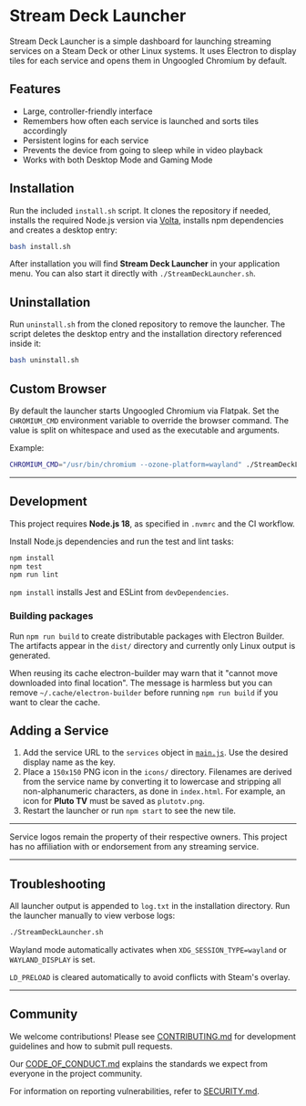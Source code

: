 # Stream Deck Launcher

Stream Deck Launcher is a simple dashboard for launching streaming services on a Steam Deck or other Linux systems. It uses Electron to display tiles for each service and opens them in Ungoogled Chromium by default.

## Features
- Large, controller-friendly interface
- Remembers how often each service is launched and sorts tiles accordingly
- Persistent logins for each service
- Prevents the device from going to sleep while in video playback
- Works with both Desktop Mode and Gaming Mode

## Installation
Run the included `install.sh` script. It clones the repository if needed, installs the required Node.js version via [Volta](https://volta.sh), installs npm dependencies and creates a desktop entry:

```bash
bash install.sh
```

After installation you will find **Stream Deck Launcher** in your application menu. You can also start it directly with `./StreamDeckLauncher.sh`.

## Uninstallation
Run `uninstall.sh` from the cloned repository to remove the launcher. The script
deletes the desktop entry and the installation directory referenced inside it:

```bash
bash uninstall.sh
```

## Custom Browser
By default the launcher starts Ungoogled Chromium via Flatpak. Set the `CHROMIUM_CMD` environment variable to override the browser command. The value is split on whitespace and used as the executable and arguments.

Example:
```bash
CHROMIUM_CMD="/usr/bin/chromium --ozone-platform=wayland" ./StreamDeckLauncher.sh
```

---

## Development
This project requires **Node.js 18**, as specified in `.nvmrc` and the CI workflow.

Install Node.js dependencies and run the test and lint tasks:
```bash
npm install
npm test
npm run lint
```
`npm install` installs Jest and ESLint from `devDependencies`.

### Building packages
Run `npm run build` to create distributable packages with Electron Builder. The artifacts appear in the `dist/` directory and currently only Linux output is generated.

When reusing its cache electron-builder may warn that it "cannot move downloaded into final location". The message is harmless but you can remove `~/.cache/electron-builder` before running `npm run build` if you want to clear the cache.

## Adding a Service
1. Add the service URL to the `services` object in [`main.js`](main.js). Use the desired display name as the key.
2. Place a `150x150` PNG icon in the `icons/` directory. Filenames are derived from the service name by converting it to lowercase and stripping all non-alphanumeric characters, as done in `index.html`. For example, an icon for **Pluto TV** must be saved as `plutotv.png`.
3. Restart the launcher or run `npm start` to see the new tile.

---

Service logos remain the property of their respective owners. This project has no affiliation with or endorsement from any streaming service.

---

## Troubleshooting
All launcher output is appended to `log.txt` in the installation directory. Run the launcher manually to view verbose logs:

```bash
./StreamDeckLauncher.sh
```

Wayland mode automatically activates when `XDG_SESSION_TYPE=wayland` or `WAYLAND_DISPLAY` is set.

`LD_PRELOAD` is cleared automatically to avoid conflicts with Steam's overlay.

---

## Community
We welcome contributions! Please see [CONTRIBUTING.md](CONTRIBUTING.md) for development guidelines and how to submit pull requests.

Our [CODE_OF_CONDUCT.md](CODE_OF_CONDUCT.md) explains the standards we expect from everyone in the project community.

For information on reporting vulnerabilities, refer to [SECURITY.md](SECURITY.md).
